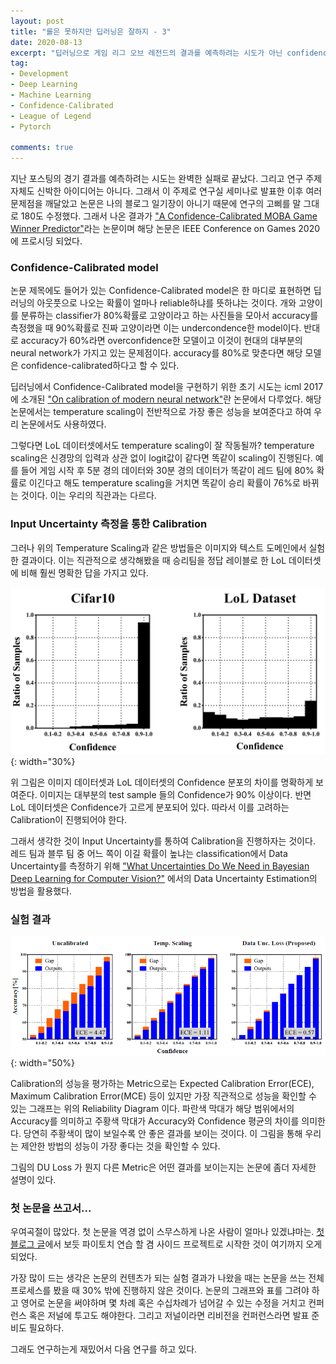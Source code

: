 ```yaml
---
layout: post
title: "롤은 못하지만 딥러닝은 잘하지 - 3"
date: 2020-08-13
excerpt: "딥러닝으로 게임 리그 오브 레전드의 결과를 예측하려는 시도가 아닌 confidence-calibration을 하자"
tag:
- Development
- Deep Learning
- Machine Learning
- Confidence-Calibrated
- League of Legend
- Pytorch

comments: true
---
```


지난 포스팅의 경기 결과를 예측하려는 시도는 완벽한 실패로 끝났다. 그리고 연구 주제 자체도 신박한 아이디어는 아니다. 그래서 이 주제로 연구실 세미나로 발표한 이후 여러 문제점을 깨달았고 논문은 나의 블로그 일기장이 아니기 때문에 연구의 고삐를 말 그대로 180도 수정했다. 그래서 나온 결과가 ["A Confidence-Calibrated MOBA Game Winner Predictor"](https://arxiv.org/abs/2006.15521)라는 논문이며 해당 논문은 IEEE Conference on Games 2020에 프로시딩 되었다.


### Confidence-Calibrated model

논문 제목에도 들어가 있는 Confidence-Calibrated model은 한 마디로 표현하면 딥러닝의 아웃풋으로 나오는 확률이 얼마나 reliable하냐를 뜻하냐는 것이다. 개와 고양이를 분류하는 classifier가 80%확률로 고양이라고 하는 사진들을 모아서 accuracy를 측정했을 때 90%확률로 진짜 고양이라면 이는 undercondence한 model이다. 반대로 accuracy가 60%라면 overconfidence한 모델이고 이것이 현대의 대부분의 neural network가 가지고 있는 문제점이다. accuracy를 80%로 맞춘다면 해당 모델은 confidence-calibrated하다고 할 수 있다.

딥러닝에서 Confidence-Calibrated model을 구현하기 위한 초기 시도는 icml 2017에 소개된 ["On calibration of modern neural network"](https://arxiv.org/abs/1706.04599)란 논문에서 다루었다. 해당 논문에서는 temperature scaling이 전반적으로 가장 좋은 성능을 보여준다고 하여 우리 논문에서도 사용하였다.

그렇다면 LoL 데이터셋에서도 temperature scaling이 잘 작동될까? temperature scaling은 신경망의 입력과 상관 없이 logit값이 같다면 똑같이 scaling이 진행된다. 예를 들어 게임 시작 후 5분 경의 데이터와 30분 경의 데이터가 똑같이 레드 팀에 80% 확률로 이긴다고 해도 temperature scaling을 거치면 똑같이 승리 확률이 76%로 바뀌는 것이다. 이는 우리의 직관과는 다르다. 

### Input Uncertainty 측정을 통한 Calibration

그러나 위의 Temperature Scaling과 같은 방법들은 이미지와 텍스트 도메인에서 실험한 결과이다. 이는 직관적으로 생각해봤을 때 승리팀을 정답 레이블로 한 LoL 데이터셋에 비해 훨씬 명확한 답을 가지고 있다.

![confidence 분포](https://raw.githubusercontent.com/queez0405/queez0405.github.io/master/_posts/lol_project/ofsamples1.PNG){: width="30%}

위 그림은 이미지 데이터셋과 LoL 데이터셋의 Confidence 분포의 차이를 명확하게 보여준다. 이미지는 대부분의 test sample 들의 Confidence가 90% 이상이다. 반면 LoL 데이터셋은 Confidence가 고르게 분포되어 있다. 따라서 이를 고려하는 Calibration이 진행되어야 한다.

그래서 생각한 것이 Input Uncertainty를 통하여 Calibration을 진행하자는 것이다. 레드 팀과 블루 팀 중 어느 쪽이 이길 확률이 높냐는 classification에서 Data Uncertainty를 측정하기 위해 ["What Uncertainties Do We Need in Bayesian Deep Learning for Computer Vision?"](https://papers.nips.cc/paper/7141-what-uncertainties-do-we-need-in-bayesian-deep-learning-for-computer-vision.pdf) 에서의 Data Uncertainty Estimation의 방법을 활용했다.

### 실험 결과

![confidence 분포](https://raw.githubusercontent.com/queez0405/queez0405.github.io/master/_posts/lol_project/rel_diag.PNG){: width="50%}


Calibration의 성능을 평가하는 Metric으로는 Expected Calibration Error(ECE), Maximum Calibration Error(MCE) 등이 있지만 가장 직관적으로 성능을 확인할 수 있는 그래프는 위의 Reliability Diagram 이다. 파란색 막대가 해당 범위에서의 Accuracy를 의미하고 주황색 막대가 Accuracy와 Confidence 평균의 차이를 의미한다. 당연히 주황색이 많이 보일수록 안 좋은 결과를 보이는 것이다. 이 그림을 통해 우리는 제안한 방법의 성능이 가장 좋다는 것을 확인할 수 있다.

그림의 DU Loss 가 뭔지 다른 Metric은 어떤 결과를 보이는지는 논문에 좀더 자세한 설명이 있다.

### 첫 논문을 쓰고서...

우여곡절이 많았다. 첫 논문을 역경 없이 스무스하게 나온 사람이 얼마나 있겠냐마는. [첫 블로그 글](https://queez0405.github.io/lol-project/)에서 보듯 파이토치 연습 할 겸 사이드 프로젝트로 시작한 것이 여기까지 오게 되었다.

가장 많이 드는 생각은 논문의 컨텐츠가 되는 실험 결과가 나왔을 때는 논문을 쓰는 전체 프로세스를 봤을 때 30% 밖에 진행하지 않은 것이다. 논문의 그래프와 표를 그려야 하고 영어로 논문을 써야하며 몇 차례 혹은 수십차례가 넘어갈 수 있는 수정을 거치고 컨퍼런스 혹은 저널에 투고도 해야한다. 그리고 저널이라면 리비전을 컨퍼런스라면 발표 준비도 필요하다.

그래도 연구하는게 재밌어서 다음 연구를 하고 있다.
